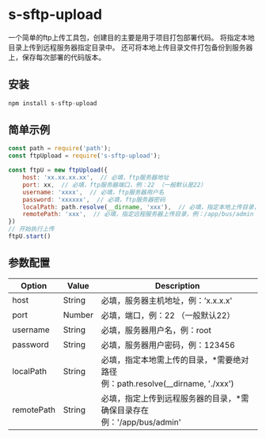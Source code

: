 # s-sftp-upload

一个简单的ftp上传工具包，创建目的主要是用于项目打包部署代码。
将指定本地目录上传到远程服务器指定目录中。
还可将本地上传目录文件打包备份到服务器上，保存每次部署的代码版本。

## 安装

```javascript
npm install s-sftp-upload
```

## 简单示例

``` javascript
const path = require('path');
const ftpUpload = require('s-sftp-upload');

const ftpU = new ftpUpload({
    host: 'xx.xx.xx.xx',  // 必填，ftp服务器地址
    port: xx,  // 必填，ftp服务器端口，例：22 （一般默认是22）
    username: 'xxxx',  // 必填，ftp服务器用户名
    password: 'xxxxxx',  // 必填，ftp服务器密码
    localPath: path.resolve(__dirname, 'xxx'),  // 必填，指定本地上传目录，例：./dist
    remotePath: 'xxx',  // 必填，指定远程服务器上传目录，例：/app/bus/admin
})
// 开始执行上传
ftpU.start()
```



## 参数配置

| Option     | Value  | Description                                                  |
| ---------- | ------ | ------------------------------------------------------------ |
| host       | String | 必填，服务器主机地址，例：’x.x.x.x'                          |
| port       | Number | 必填，端口，例：22 （一般默认22）                            |
| username   | String | 必填，服务器用户名，例：root                                 |
| password   | String | 必填，服务器用户密码，例：123456                             |
| localPath  | String | 必填，指定本地需上传的目录，*需要绝对路径<br />例：path.resolve(__dirname, './xxx') |
| remotePath | String | 必填，指定上传到远程服务器的目录，*需确保目录存在<br />例：'/app/bus/admin' |

